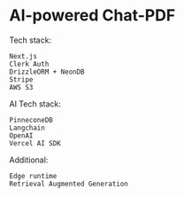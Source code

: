 # AI-powered Chat-PDF 

Tech stack:
```
Next.js 
Clerk Auth 
DrizzleORM + NeonDB 
Stripe 
AWS S3
```

AI Tech stack:
```
PinneconeDB 
Langchain 
OpenAI
Vercel AI SDK 
```

Additional: 
```
Edge runtime 
Retrieval Augmented Generation 
```
